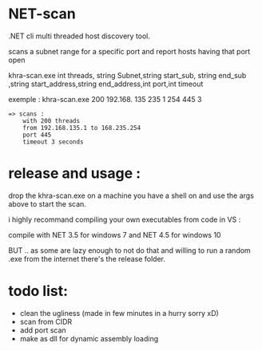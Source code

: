 # NET-scan
.NET cli multi threaded host discovery tool.

scans a subnet range for a specific port and report hosts having that port open
 
khra-scan.exe int threads, string Subnet,string start_sub, string end_sub ,string start_address,string end_address,int port,int timeout

exemple :
khra-scan.exe 200 192.168. 135 235 1 254 445 3

```
=> scans :
    with 200 threads
    from 192.168.135.1 to 168.235.254 
    port 445
    timeout 3 seconds
```
# release and usage :

drop the khra-scan.exe on a machine you have a shell on and use the args above to start the scan.

i highly recommand compiling your own executables from code in VS :

compile with NET 3.5 for windows 7
and NET 4.5 for windows 10


BUT .. as some are lazy enough to not do that and willing to run a random .exe from the internet there's the release folder.
 
# todo list:
- clean the ugliness (made in few minutes in a hurry sorry xD)
- scan from CIDR
- add port scan
- make as dll for dynamic assembly loading

